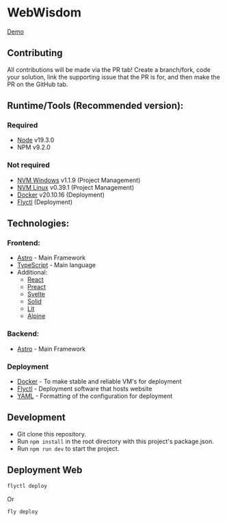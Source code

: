 # WebWisdom

[Demo](https://webwisdom.fly.dev/)

## Contributing

All contributions will be made via the PR tab! Create a branch/fork, code your solution, link the supporting issue that the PR is for, and then make the PR on the GitHub tab.

## Runtime/Tools (Recommended version):

### Required

-   [Node](https://nodejs.org/en/) v19.3.0
-   NPM v9.2.0

### Not required

-   [NVM Windows](https://github.com/coreybutler/nvm-windows) v1.1.9 (Project Management)
-   [NVM Linux](https://github.com/nvm-sh/nvm) v0.39.1 (Project Management)
-   [Docker](https://www.docker.com/) v20.10.16 (Deployment)
-   [Flyctl](https://fly.io/) (Deployment)

## Technologies:

### Frontend:

-   [Astro](https://astro.build/) - Main Framework
-   [TypeScript](https://www.typescriptlang.org/docs/) - Main language
-   Additional:
    - [React](https://reactjs.org/)
    - [Preact](https://preactjs.com/)
    - [Svelte](https://svelte.dev/)
    - [Solid](https://www.solidjs.com/)
    - [Lit](https://lit.dev/)
    - [Alpine](https://alpinejs.dev/)

### Backend:

-   [Astro](https://astro.build/) - Main Framework

### Deployment

-   [Docker](https://www.docker.com/) - To make stable and reliable VM's for deployment
-   [Flyctl](https://fly.io/docs) - Deployment software that hosts website
-   [YAML](https://yaml.org/) - Formatting of the configuration for deployment

## Development

-   Git clone this repository.
-   Run `npm install` in the root directory with this project's package.json.
-   Run `npm run dev` to start the project.

## Deployment Web

```bash
flyctl deploy
```
Or
```bash
fly deploy
```
